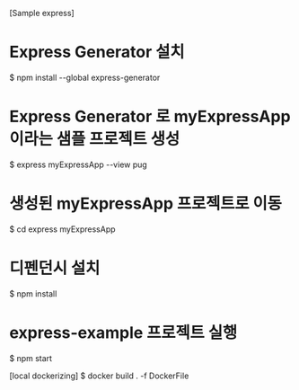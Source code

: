 [Sample express]
# Express Generator 설치
$ npm install --global express-generator

# Express Generator 로 myExpressApp이라는 샘플 프로젝트 생성
$ express myExpressApp --view pug

# 생성된 myExpressApp 프로젝트로 이동
$ cd express myExpressApp

# 디펜던시 설치
$ npm install

# express-example 프로젝트 실행
$ npm start

[local dockerizing]
$ docker build . -f DockerFile 